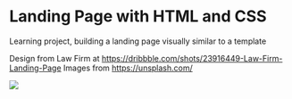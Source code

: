 # Landing Page with HTML and CSS
Learning project, building a landing page visually similar to a template

Design from Law Firm at https://dribbble.com/shots/23916449-Law-Firm-Landing-Page
Images from https://unsplash.com/

<img src="https://ivanueldgr.github.io/Landing_Page"/>
